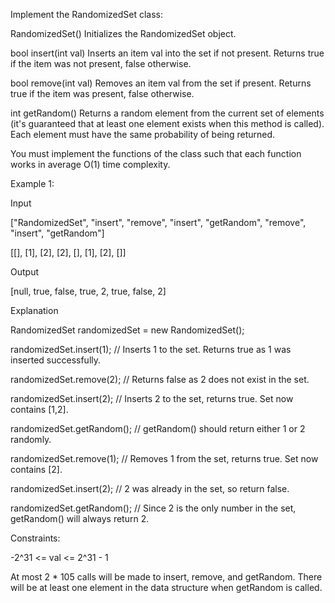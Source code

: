 Implement the RandomizedSet class:

RandomizedSet() Initializes the RandomizedSet object.

bool insert(int val) Inserts an item val into the set if not present. Returns true if the item was not present, false otherwise.

bool remove(int val) Removes an item val from the set if present. Returns true if the item was present, false otherwise.

int getRandom() Returns a random element from the current set of elements (it's guaranteed that at least one element exists when this method is called). Each element must have the same probability of being returned.

You must implement the functions of the class such that each function works in average O(1) time complexity.

 

Example 1:

Input

["RandomizedSet", "insert", "remove", "insert", "getRandom", "remove", "insert", "getRandom"]

[[], [1], [2], [2], [], [1], [2], []]

Output

[null, true, false, true, 2, true, false, 2]

Explanation

RandomizedSet randomizedSet = new RandomizedSet();

randomizedSet.insert(1); // Inserts 1 to the set. Returns true as 1 was inserted successfully.

randomizedSet.remove(2); // Returns false as 2 does not exist in the set.

randomizedSet.insert(2); // Inserts 2 to the set, returns true. Set now contains [1,2].

randomizedSet.getRandom(); // getRandom() should return either 1 or 2 randomly.

randomizedSet.remove(1); // Removes 1 from the set, returns true. Set now contains [2].

randomizedSet.insert(2); // 2 was already in the set, so return false.

randomizedSet.getRandom(); // Since 2 is the only number in the set, getRandom() will always return 2.
 

Constraints:

-2^31 <= val <= 2^31 - 1

At most 2 * 105 calls will be made to insert, remove, and getRandom.
There will be at least one element in the data structure when getRandom is called.
